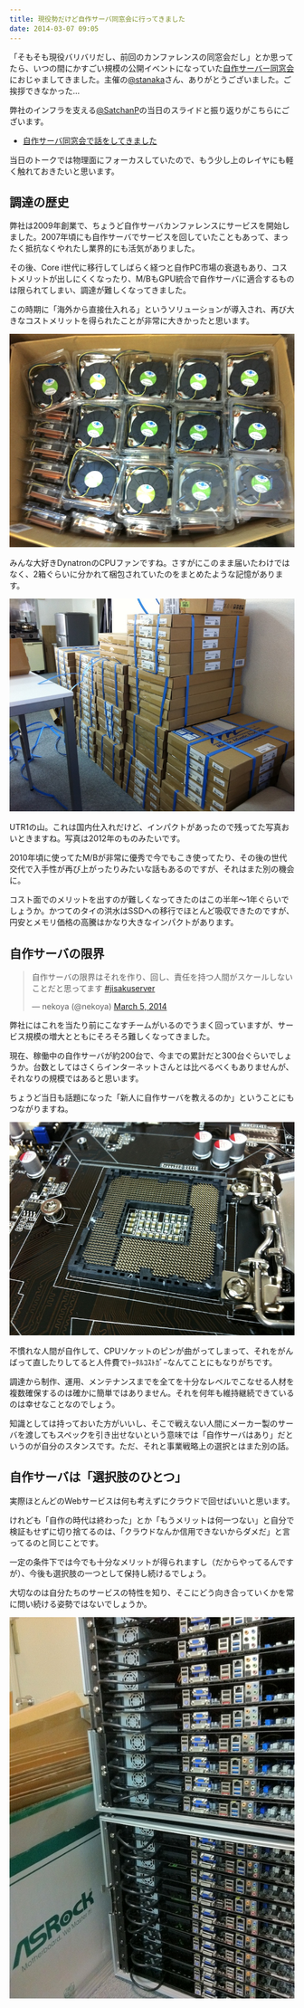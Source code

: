 ```yaml
---
title: 現役勢だけど自作サーバ同窓会に行ってきました
date: 2014-03-07 09:05
---
```


「そもそも現役バリバリだし、前回のカンファレンスの同窓会だし」とか思ってたら、いつの間にかすごい規模の公開イベントになっていた[自作サーバー同窓会](http://atnd.org/events/47968)におじゃましてきました。主催の[@stanaka](https://twitter.com/stanaka)さん、ありがとうございました。ご挨拶できなかった…

弊社のインフラを支える[@SatchanP](https://twitter.com/SatchanP)の当日のスライドと振り返りがこちらにございます。

- [自作サーバ同窓会で話をしてきました](http://takyaku.com/?p=402)

当日のトークでは物理面にフォーカスしていたので、もう少し上のレイヤにも軽く触れておきたいと思います。


## 調達の歴史

弊社は2009年創業で、ちょうど自作サーバカンファレンスにサービスを開始しました。2007年頃にも自作サーバでサービスを回していたこともあって、まったく抵抗なくやれたし業界的にも活気がありました。

その後、Core i世代に移行してしばらく経つと自作PC市場の衰退もあり、コストメリットが出しにくくなったり、M/BもGPU統合で自作サーバに適合するものは限られてしまい、調達が難しくなってきました。

この時期に「海外から直接仕入れる」というソリューションが導入され、再び大きなコストメリットを得られたことが非常に大きかったと思います。

![CPUファン100個ほど](/images/2014-03-07-jisakuserver/dynatron_fans.jpg)

みんな大好きDynatronのCPUファンですね。さすがにこのまま届いたわけではなく、2箱ぐらいに分かれて梱包されていたのをまとめたような記憶があります。

![UTR1](/images/2014-03-07-jisakuserver/utr1.jpg)

UTR1の山。これは国内仕入れだけど、インパクトがあったので残ってた写真おいときますね。写真は2012年のものみたいです。

2010年頃に使ってたM/Bが非常に優秀で今でもこき使ってたり、その後の世代交代で入手性が再び上がったりみたいな話もあるのですが、それはまた別の機会に。

コスト面でのメリットを出すのが難しくなってきたのはこの半年〜1年ぐらいでしょうか。かつてのタイの洪水はSSDへの移行でほとんど吸収できたのですが、円安とメモリ価格の高騰はかなり大きなインパクトがあります。

## 自作サーバの限界

<blockquote class="twitter-tweet" lang="en"><p>自作サーバの限界はそれを作り、回し、責任を持つ人間がスケールしないことだと思ってます <a href="https://twitter.com/search?q=%23jisakuserver&amp;src=hash">#jisakuserver</a></p>&mdash; nekoya (@nekoya) <a href="https://twitter.com/nekoya/statuses/441186527637278721">March 5, 2014</a></blockquote>
<script async src="//platform.twitter.com/widgets.js" charset="utf-8"></script>

弊社にはこれを当たり前にこなすチームがいるのでうまく回っていますが、サービス規模の増大とともにそろそろ難しくなってきました。

現在、稼働中の自作サーバが約200台で、今までの累計だと300台ぐらいでしょうか。台数としてはさくらインターネットさんとは比べるべくもありませんが、それなりの規模ではあると思います。

ちょうど当日も話題になった「新人に自作サーバを教えるのか」ということにもつながりますね。

![ピン曲がってる…](/images/2014-03-07-jisakuserver/cpu_socket.jpg)

不慣れな人間が自作して、CPUソケットのピンが曲がってしまって、それをがんばって直したりしてると人件費でﾄｰﾀﾙｺｽﾄｶﾞｰなんてことにもなりがちです。

調達から制作、運用、メンテナンスまでを全てを十分なレベルでこなせる人材を複数確保するのは確かに簡単ではありません。それを何年も維持継続できているのは幸せなことなのでしょう。

知識としては持っておいた方がいいし、そこで戦えない人間にメーカー製のサーバを渡してもスペックを引き出せないという意味では「自作サーバはあり」だというのが自分のスタンスです。ただ、それと事業戦略上の選択とはまた別の話。



## 自作サーバは「選択肢のひとつ」

実際ほとんどのWebサービスは何も考えずにクラウドで回せばいいと思います。

けれども「自作の時代は終わった」とか「もうメリットは何一つない」と自分で検証もせずに切り捨てるのは、「クラウドなんか信用できないからダメだ」と言ってるのと同じことです。

一定の条件下では今でも十分なメリットが得られますし（だからやってるんですが）、今後も選択肢の一つとして保持し続けるでしょう。

大切なのは自分たちのサービスの特性を知り、そこにどう向き合っていくかを常に問い続ける姿勢ではないでしょうか。

![搬出を待つ第一世代のサーバたち](/images/2014-03-07-jisakuserver/servers.jpg)
